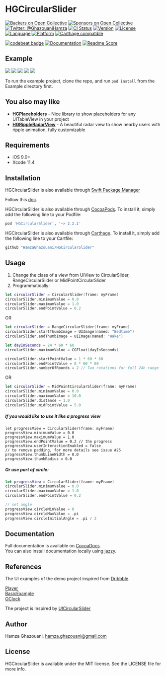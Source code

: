 # HGCircularSlider

[![Backers on Open Collective](https://opencollective.com/HGCircularSlider/backers/badge.svg)](#backers) [![Sponsors on Open Collective](https://opencollective.com/HGCircularSlider/sponsors/badge.svg)](#sponsors) [![Twitter: @GhazouaniHamza](https://img.shields.io/badge/contact-@GhazouaniHamza-blue.svg?style=flat)](https://twitter.com/GhazouaniHamza)
[![CI Status](http://img.shields.io/travis/HamzaGhazouani/HGCircularSlider.svg?style=flat)](https://travis-ci.org/HamzaGhazouani/HGCircularSlider)
[![Version](https://img.shields.io/cocoapods/v/HGCircularSlider.svg?style=flat)](http://cocoapods.org/pods/HGCircularSlider)
[![License](https://img.shields.io/cocoapods/l/HGCircularSlider.svg?style=flat)](http://cocoapods.org/pods/HGCircularSlider)
[![Language](https://img.shields.io/badge/language-Swift-orange.svg?style=flat)]()
[![Platform](https://img.shields.io/cocoapods/p/HGCircularSlider.svg?style=flat)](http://cocoapods.org/pods/HGCircularSlider)
[![Carthage compatible](https://img.shields.io/badge/Carthage-compatible-4BC51D.svg?style=flat)](https://github.com/Carthage/Carthage)
<br />

[![codebeat badge](https://codebeat.co/badges/c4db03f5-903a-4b0e-84bb-98362fc5bd7a)](https://codebeat.co/projects/github-com-hamzaghazouani-hgcircularslider)
[![Documentation](https://img.shields.io/cocoapods/metrics/doc-percent/HGCircularSlider.svg)](http://cocoadocs.org/docsets/HGCircularSlider/)
[![Readme Score](http://readme-score-api.herokuapp.com/score.svg?url=https://github.com/hamzaghazouani/hgcircularslider/)](http://clayallsopp.github.io/readme-score?url=https://github.com/hamzaghazouani/hgcircularslider/tree/develop)

## Example

![](/Screenshots/Bedtime.gif) ![](/Screenshots/Player.gif) ![](/Screenshots/OClock.gif) ![](/Screenshots/Other.gif) ![](/Screenshots/Circular.gif)

To run the example project, clone the repo, and run `pod install` from the Example directory first.

## You also may like

* **[HGPlaceholders](https://github.com/HamzaGhazouani/HGPlaceholders)** - Nice library to show placeholders for any UITableView in your project
* **[HGRippleRadarView](https://github.com/HamzaGhazouani/HGRippleRadarView)** - A beautiful radar view to show nearby users with ripple animation, fully customizable

## Requirements

- iOS 9.0+
- Xcode 11.4

## Installation

HGCircularSlider is also available through [Swift Package Manager](https://swift.org/package-manager/)

Follow this [doc](https://developer.apple.com/documentation/xcode/adding_package_dependencies_to_your_app?language=swift).

HGCircularSlider is also available through [CocoaPods](http://cocoapods.org). To install
it, simply add the following line to your Podfile:

``` ruby
pod 'HGCircularSlider', '~> 2.2.1'
```

HGCircularSlider is also available through [Carthage](https://github.com/Carthage/Carthage). To install
it, simply add the following line to your Cartfile:


``` ruby
github "HamzaGhazouani/HGCircularSlider"
```

## Usage

1. Change the class of a view from UIView to CircularSlider, RangeCircularSlider or MidPointCircularSlider
2. Programmatically:

```swift
let circularSlider = CircularSlider(frame: myFrame)
circularSlider.minimumValue = 0.0
circularSlider.maximumValue = 1.0
circularSlider.endPointValue = 0.2
```
OR
```swift
let circularSlider = RangeCircularSlider(frame: myFrame)
circularSlider.startThumbImage = UIImage(named: "Bedtime")
circularSlider.endThumbImage = UIImage(named: "Wake")

let dayInSeconds = 24 * 60 * 60
circularSlider.maximumValue = CGFloat(dayInSeconds)

circularSlider.startPointValue = 1 * 60 * 60
circularSlider.endPointValue = 8 * 60 * 60
circularSlider.numberOfRounds = 2 // Two rotations for full 24h range
```
OR
```swift
let circularSlider = MidPointCircularSlider(frame: myFrame)
circularSlider.minimumValue = 0.0
circularSlider.maximumValue = 10.0
circularSlider.distance = 1.0
circularSlider.midPointValue = 5.0
```
##### If you would like to use it like a progress view 
```
let progressView = CircularSlider(frame: myFrame)
progressView.minimumValue = 0.0
progressView.maximumValue = 1.0
progressView.endPointValue = 0.2 // the progress 
progressView.userInteractionEnabled = false 
// to remove padding, for more details see issue #25
progressView.thumbLineWidth = 0.0
progressView.thumbRadius = 0.0
```

##### Or use part of circle:

```swift
let progressView = CircularSlider(frame: myFrame)
circularSlider.minimumValue = 0.0
circularSlider.maximumValue = 1.0
circularSlider.endPointValue = 0.2

// set angle
progressView.circleMinValue = 0
progressView.circleMaxValue = .pi
progressView.circleInitialAngle = .pi / 2
```

## Documentation
Full documentation is available on [CocoaDocs](http://cocoadocs.org/docsets/HGCircularSlider/).<br/>
You can also install documentation locally using [jazzy](https://github.com/realm/jazzy).

## References
The UI examples of the demo project inspired from [Dribbble](https://dribbble.com).

[Player](https://dribbble.com/shots/3062636-Countdown-Timer-Daily-UI-014) <br/>
[BasicExample](https://dribbble.com/shots/2153963-Dompet-Wallet-App)<br/>
[OClock](https://dribbble.com/shots/2671286-Clock-Alarm-app)<br/>

The project is Inspired by [UICircularSlider](https://github.com/Zedenem/UICircularSlider)

## Author

Hamza Ghazouani, hamza.ghazouani@gmail.com

## License

HGCircularSlider is available under the MIT license. See the LICENSE file for more info.
